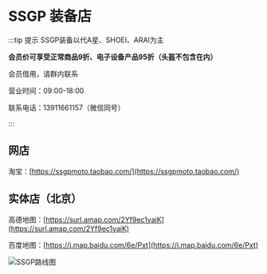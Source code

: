 # SSGP 装备店

:::tip 提示
SSGP装备以代A星、SHOEI、ARAI为主

**会员价可享受正常商品9折、电子设备产品95折（头盔不包含在内）**

会员借用，请群内联系

营业时间：09:00-18:00

联系电话：13911661157（微信同号）

:::

## 网店

淘宝：[https://ssgpmoto.taobao.com/](https://ssgpmoto.taobao.com/)

## 实体店（北京）

高德地图：[https://surl.amap.com/2Yf9ec1yaiK](https://surl.amap.com/2Yf9ec1yaiK)

百度地图：[https://j.map.baidu.com/6e/Pxt](https://j.map.baidu.com/6e/Pxt)

![SSGP路线图](https://gitee.com/zhou/MoYouClubPic/raw/master/20210401160801.png)